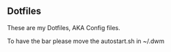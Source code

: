 ## Dotfiles

These are my Dotfiles, AKA Config files.

To have the bar please move the autostart.sh in ~/.dwm


